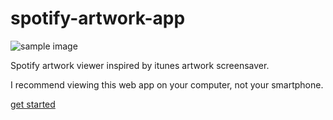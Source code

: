 # spotify-artwork-app

![sample image](https://user-images.githubusercontent.com/61040486/106358875-3bff7e80-6352-11eb-91c1-8857560aa3d7.JPG)

Spotify artwork viewer inspired by itunes artwork screensaver.  

I recommend viewing this web app on your computer, not your smartphone.  

[get started](https://spotify-artwork-app.vercel.app/)
